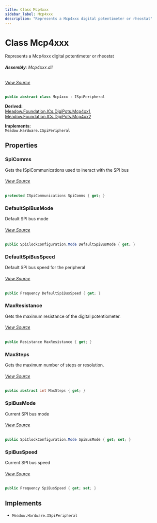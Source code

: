 ```yaml
---
title: Class Mcp4xxx
sidebar_label: Mcp4xxx
description: "Represents a Mcp4xxx digital potentimeter or rheostat"
---
```

# Class Mcp4xxx
Represents a Mcp4xxx digital potentimeter or rheostat

###### **Assembly**: Mcp4xxx.dll
###### [View Source](https://github.com/WildernessLabs/Meadow.Foundation.git/blob/develop/Source/Meadow.Foundation.Peripherals/ICs.DigiPots.Mcp4xxx/Driver/Mcp4xxx.ResistorArray.cs#L7)
```csharp title="Declaration"
public abstract class Mcp4xxx : ISpiPeripheral
```
**Derived:**  
[Meadow.Foundation.ICs.DigiPots.Mcp4xx1](../Meadow.Foundation.ICs.DigiPots/Mcp4xx1), [Meadow.Foundation.ICs.DigiPots.Mcp4xx2](../Meadow.Foundation.ICs.DigiPots/Mcp4xx2)

**Implements:**  
`Meadow.Hardware.ISpiPeripheral`

## Properties
### SpiComms
Gets the ISpiCommunications used to ineract with the SPI bus
###### [View Source](https://github.com/WildernessLabs/Meadow.Foundation.git/blob/develop/Source/Meadow.Foundation.Peripherals/ICs.DigiPots.Mcp4xxx/Driver/Mcp4xxx.cs#L15)
```csharp title="Declaration"
protected ISpiCommunications SpiComms { get; }
```
### DefaultSpiBusMode
Default SPI bus mode
###### [View Source](https://github.com/WildernessLabs/Meadow.Foundation.git/blob/develop/Source/Meadow.Foundation.Peripherals/ICs.DigiPots.Mcp4xxx/Driver/Mcp4xxx.cs#L18)
```csharp title="Declaration"
public SpiClockConfiguration.Mode DefaultSpiBusMode { get; }
```
### DefaultSpiBusSpeed
Default SPI bus speed for the peripheral
###### [View Source](https://github.com/WildernessLabs/Meadow.Foundation.git/blob/develop/Source/Meadow.Foundation.Peripherals/ICs.DigiPots.Mcp4xxx/Driver/Mcp4xxx.cs#L20)
```csharp title="Declaration"
public Frequency DefaultSpiBusSpeed { get; }
```
### MaxResistance
Gets the maximum resistance of the digital potentiometer.
###### [View Source](https://github.com/WildernessLabs/Meadow.Foundation.git/blob/develop/Source/Meadow.Foundation.Peripherals/ICs.DigiPots.Mcp4xxx/Driver/Mcp4xxx.cs#L25)
```csharp title="Declaration"
public Resistance MaxResistance { get; }
```
### MaxSteps
Gets the maximum number of steps or resolution.
###### [View Source](https://github.com/WildernessLabs/Meadow.Foundation.git/blob/develop/Source/Meadow.Foundation.Peripherals/ICs.DigiPots.Mcp4xxx/Driver/Mcp4xxx.cs#L29)
```csharp title="Declaration"
public abstract int MaxSteps { get; }
```
### SpiBusMode
Current SPI bus mode
###### [View Source](https://github.com/WildernessLabs/Meadow.Foundation.git/blob/develop/Source/Meadow.Foundation.Peripherals/ICs.DigiPots.Mcp4xxx/Driver/Mcp4xxx.cs#L32)
```csharp title="Declaration"
public SpiClockConfiguration.Mode SpiBusMode { get; set; }
```
### SpiBusSpeed
Current SPI bus speed
###### [View Source](https://github.com/WildernessLabs/Meadow.Foundation.git/blob/develop/Source/Meadow.Foundation.Peripherals/ICs.DigiPots.Mcp4xxx/Driver/Mcp4xxx.cs#L39)
```csharp title="Declaration"
public Frequency SpiBusSpeed { get; set; }
```

## Implements

* `Meadow.Hardware.ISpiPeripheral`

